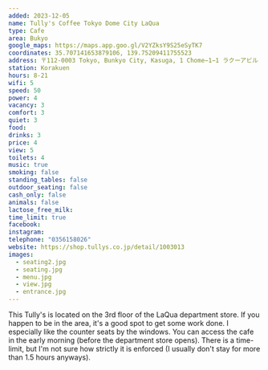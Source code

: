 ```yaml
---
added: 2023-12-05
name: Tully's Coffee Tokyo Dome City LaQua
type: Cafe
area: Bukyo
google_maps: https://maps.app.goo.gl/V2YZksY9S25eSyTK7
coordinates: 35.707141653879106, 139.75209411755523
address: 〒112-0003 Tokyo, Bunkyo City, Kasuga, 1 Chome−1−1 ラクーアビル 3F
station: Korakuen
hours: 8-21
wifi: 5
speed: 50
power: 4
vacancy: 3
comfort: 3
quiet: 3
food: 
drinks: 3
price: 4
view: 5
toilets: 4
music: true
smoking: false
standing_tables: false
outdoor_seating: false
cash_only: false
animals: false
lactose_free_milk: 
time_limit: true
facebook: 
instagram: 
telephone: "0356158026"
website: https://shop.tullys.co.jp/detail/1003013
images:
  - seating2.jpg
  - seating.jpg
  - menu.jpg
  - view.jpg
  - entrance.jpg
---
```


This Tully's is located on the 3rd floor of the LaQua department store. If you happen to be in the area, it's a good spot to get some work done. I especially like the counter seats by the windows. You can access the cafe in the early morning (before the department store opens). There is a time-limit, but I'm not sure how strictly it is enforced (I usually don't stay for more than 1.5 hours anyways).
